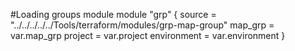 #Loading groups module
module "grp" {
   source = "../../../../../Tools/terraform/modules/grp-map-group"
   map_grp = var.map_grp
   project = var.project
   environment = var.environment
}
